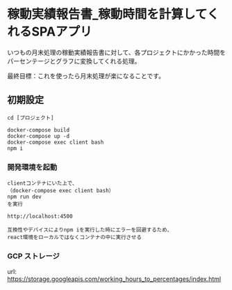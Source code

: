 # 稼動実績報告書_稼動時間を計算してくれるSPAアプリ

いつもの月末処理の稼動実績報告書に対して、各プロジェクトにかかった時間をパーセンテージとグラフに変換してくれる処理。

最終目標：これを使ったら月末処理が楽になることです。

## 初期設定

```
cd [プロジェクト]

docker-compose build
docker-compose up -d
docker-compose exec client bash
npm i
```

### 開発環境を起動

```
clientコンテナにいた上で、
（docker-compose exec client bash）
npm run dev
を実行

http://localhost:4500

互換性やデバイスによりnpm iを実行した時にエラーを回避するため、
react環境をローカルではなくコンテナの中に実行させる
```

### GCP ストレージ
url: https://storage.googleapis.com/working_hours_to_percentages/index.html